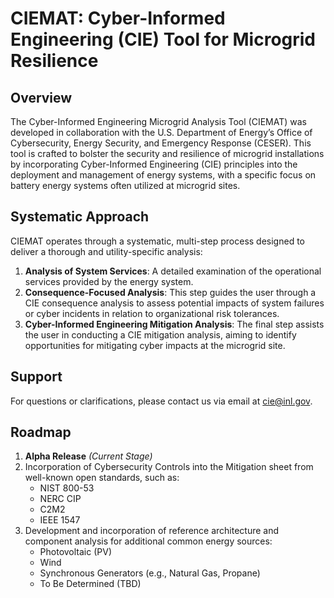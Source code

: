 # CIEMAT: Cyber-Informed Engineering (CIE) Tool for Microgrid Resilience

## Overview

The Cyber-Informed Engineering Microgrid Analysis Tool (CIEMAT) was developed in collaboration with the U.S. Department of Energy’s Office of Cybersecurity, Energy Security, and Emergency Response (CESER). This tool is crafted to bolster the security and resilience of microgrid installations by incorporating Cyber-Informed Engineering (CIE) principles into the deployment and management of energy systems, with a specific focus on battery energy systems often utilized at microgrid sites.

## Systematic Approach

CIEMAT operates through a systematic, multi-step process designed to deliver a thorough and utility-specific analysis:

1. **Analysis of System Services**: A detailed examination of the operational services provided by the energy system.
2. **Consequence-Focused Analysis**: This step guides the user through a CIE consequence analysis to assess potential impacts of system failures or cyber incidents in relation to organizational risk tolerances.
3. **Cyber-Informed Engineering Mitigation Analysis**: The final step assists the user in conducting a CIE mitigation analysis, aiming to identify opportunities for mitigating cyber impacts at the microgrid site.

## Support

For questions or clarifications, please contact us via email at [cie@inl.gov](mailto:cie@inl.gov).

## Roadmap

1. **Alpha Release** *(Current Stage)*
2. Incorporation of Cybersecurity Controls into the Mitigation sheet from well-known open standards, such as:
    - NIST 800-53
    - NERC CIP
    - C2M2
    - IEEE 1547
3. Development and incorporation of reference architecture and component analysis for additional common energy sources:
    - Photovoltaic (PV)
    - Wind
    - Synchronous Generators (e.g., Natural Gas, Propane)
    - To Be Determined (TBD)
